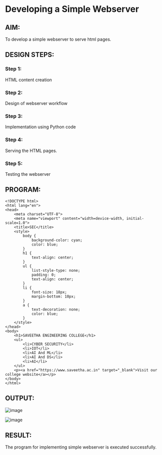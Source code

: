 # Developing a Simple Webserver
## AIM:
To develop a simple webserver to serve html pages.

## DESIGN STEPS:
### Step 1: 
HTML content creation
### Step 2:
Design of webserver workflow
### Step 3:
Implementation using Python code
### Step 4:
Serving the HTML pages.
### Step 5:
Testing the webserver

## PROGRAM:
```
<!DOCTYPE html>
<html lang="en">
<head>
    <meta charset="UTF-8">
    <meta name="viewport" content="width=device-width, initial-scale=1.0">
    <title>SEC</title>
    <style>
        body {
            background-color: cyan;
            color: blue;
        }
        h1 {
            text-align: center;
        }
        ul {
            list-style-type: none;
            padding: 0;
            text-align: center;
        }
        li {
            font-size: 18px;
            margin-bottom: 10px;
        }
        a {
            text-decoration: none;
            color: blue;
        }
    </style>
</head>
<body>
    <h1>SAVEETHA ENGINEERING COLLEGE</h1>
    <ul>
        <li>CYBER SECURITY</li>
        <li>IOT</li>
        <li>AI And ML</li>
        <li>AI And DS</li>
        <li>AI</li>
    </ul>
    <p><a href="https://www.saveetha.ac.in" target="_blank">Visit our college website</a></p>
</body>
</html>
```


## OUTPUT:
![image](https://github.com/Kishorekumar22060/simplewebserver/assets/141472136/f4358cde-67a1-4fef-93c5-57caeb6f8aa0)


![image](https://github.com/Kishorekumar22060/simplewebserver/assets/141472136/af69484c-26fb-4da3-b101-3cac726daf76)


## RESULT:
The program for implementing simple webserver is executed successfully.
